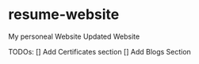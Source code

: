 # resume-website
My personeal Website Updated Website


TODOs:
[] Add Certificates section
[] Add Blogs Section
